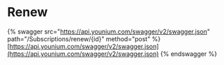 # Renew

{% swagger src="https://api.younium.com/swagger/v2/swagger.json" path="/Subscriptions/renew/{id}" method="post" %}
[https://api.younium.com/swagger/v2/swagger.json](https://api.younium.com/swagger/v2/swagger.json)
{% endswagger %}
